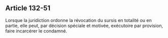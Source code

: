 Article 132-51
----
Lorsque la juridiction ordonne la révocation du sursis en totalité ou en partie,
elle peut, par décision spéciale et motivée, exécutoire par provision, faire
incarcérer le condamné.
